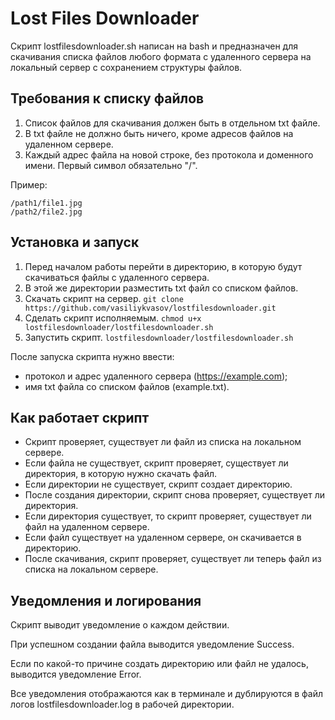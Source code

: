 # Lost Files Downloader
Скрипт lostfilesdownloader.sh написан на bash и предназначен для скачивания списка файлов любого формата с удаленного сервера на локальный сервер с сохранением структуры файлов.

## Требования к списку файлов
1. Список файлов для скачивания должен быть в отдельном txt файле.
2. В txt файле не должно быть ничего, кроме адресов файлов на удаленном сервере.
3. Каждый адрес файла на новой строке, без протокола и доменного имени. Первый символ обязательно "/".

Пример:
```
/path1/file1.jpg
/path2/file2.jpg
```

## Установка и запуск
1. Перед началом работы перейти в директорию, в которую будут скачиваться файлы с удаленного сервера.
2. В этой же директории разместить txt файл со списком файлов.
3. Скачать скрипт на сервер.
`git clone https://github.com/vasiliykvasov/lostfilesdownloader.git`
4. Сделать скрипт исполняемым.
`chmod u+x lostfilesdownloader/lostfilesdownloader.sh`
5. Запустить скрипт.
`lostfilesdownloader/lostfilesdownloader.sh`

После запуска скрипта нужно ввести:
- протокол и адрес удаленного сервера (https://example.com);
- имя txt файла со списком файлов (example.txt).
    
## Как работает скрипт
- Скрипт проверяет, существует ли файл из списка на локальном сервере.
- Если файла не существует, скрипт проверяет, существует ли директория, в которую нужно скачать файл.
- Если директории не существует, скрипт создает директорию.
- После создания директории, скрипт снова проверяет, существует ли директория.
- Если директория существует, то скрипт проверяет, существует ли файл на удаленном сервере.
- Если файл существует на удаленном сервере, он скачивается в директорию.
- После скачивания, скрипт проверяет, существует ли теперь файл из списка на локальном сервере.

## Уведомления и логирования
Скрипт выводит уведомление о каждом действии.

При успешном создании файла выводится уведомление Success.

Если по какой-то причине создать директорию или файл не удалось, выводится уведомление Error.

Все уведомления отображаются как в терминале и дублируются в файл логов lostfilesdownloader.log в рабочей директории.
